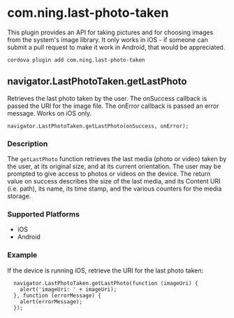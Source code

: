 <!---
    Licensed to the Apache Software Foundation (ASF) under one
    or more contributor license agreements.  See the NOTICE file
    distributed with this work for additional information
    regarding copyright ownership.  The ASF licenses this file
    to you under the Apache License, Version 2.0 (the
    "License"); you may not use this file except in compliance
    with the License.  You may obtain a copy of the License at

      http://www.apache.org/licenses/LICENSE-2.0

    Unless required by applicable law or agreed to in writing,
    software distributed under the License is distributed on an
    "AS IS" BASIS, WITHOUT WARRANTIES OR CONDITIONS OF ANY
    KIND, either express or implied.  See the License for the
    specific language governing permissions and limitations
    under the License.
-->

# com.ning.last-photo-taken

This plugin provides an API for taking pictures and for choosing images from
the system's image library. It only works in iOS - if someone can submit a pull
request to make it work in Android, that would be appreciated.

    cordova plugin add com.ning.last-photo-taken


## navigator.LastPhotoTaken.getLastPhoto

Retrieves the last photo taken by the user. The onSuccess callback is passed
the URI for the image file. The onError callback is passed an error message.
Works on iOS only.

    navigator.LastPhotoTaken.getLastPhoto(onSuccess, onError);

### Description

The `getLastPhoto` function retrieves the last media (photo or video) taken by the user, at its
original size, and at its current orientation. The user may be prompted to give
access to photos or videos on the device. The return value on success describes the size of the last media, 
and its Content URI (i.e. path), its name, its time stamp, and the various counters for the media storage.

### Supported Platforms

- iOS
- Android

### Example

If the device is running iOS, retrieve the URI for the last photo taken:

      navigator.LastPhotoTaken.getLastPhoto(function (imageUri) {
        alert('imageUri: ' + imageUri);
      }, function (errorMessage) {
        alert(errorMessage);
      });
